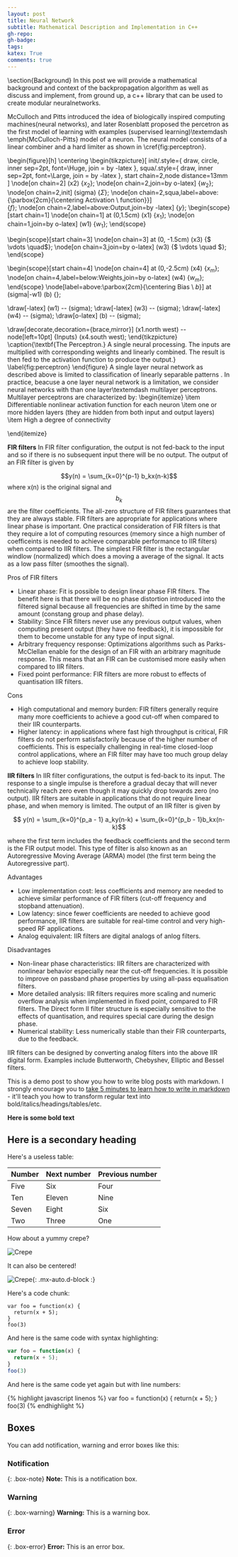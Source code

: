 ```yaml
---
layout: post
title: Neural Network
subtitle: Mathematical Description and Implementation in C++ 
gh-repo: 
gh-badge: 
tags: 
katex: True
comments: true
---
```


\section{Background}
In this post we will provide a mathematical background and context of the backpropagation algorithm as well as discuss and implement, from ground up, a c++ library that can be used to create modular neuralnetworks.

McCulloch and Pitts introduced the idea of biologically inspired computing machines(neural networks), and later Rosenblatt proposed the percetron as the first model of learning with examples (supervised learning)\textemdash \emph{McCulloch-Pitts} model of a neuron. 
The neural model consists of a linear combiner and a hard limiter as shown in \cref{fig:perceptron}.

\begin{figure}[h]
\centering
\begin{tikzpicture}[
init/.style={
  draw,
  circle,
  inner sep=2pt,
  font=\Huge,
  join = by -latex
},
squa/.style={
  draw,
  inner sep=2pt,
  font=\Large,
  join = by -latex
},
start chain=2,node distance=13mm
]
\node[on chain=2] 
  (x2) {$x_2$};
\node[on chain=2,join=by o-latex] 
  {$w_2$};
\node[on chain=2,init] (sigma) 
  {$\displaystyle\Sigma$};
\node[on chain=2,squa,label=above:{\parbox{2cm}{\centering Activation \\ function}}]   
  {$f$};
\node[on chain=2,label=above:Output,join=by -latex] 
  {$y$};
\begin{scope}[start chain=1]
\node[on chain=1] at (0,1.5cm) 
  (x1) {$x_1$};
\node[on chain=1,join=by o-latex] 
  (w1) {$w_1$};
\end{scope}

\begin{scope}[start chain=3]
  \node[on chain=3] at (0, -1.5cm)
  (x3) {$ \vdots \quad$};
  \node[on chain=3,join=by o-latex] 
  (w3) {$ \vdots \quad $};
\end{scope}

\begin{scope}[start chain=4]
\node[on chain=4] at (0,-2.5cm) 
  (x4) {$x_m$};
\node[on chain=4,label=below:Weights,join=by o-latex] 
  (w4) {$w_m$};
\end{scope}
\node[label=above:\parbox{2cm}{\centering Bias \\ $b$}] at (sigma|-w1) (b) {};

\draw[-latex] (w1) -- (sigma);
\draw[-latex] (w3) -- (sigma);
\draw[-latex] (w4) -- (sigma);
\draw[o-latex] (b) -- (sigma);

\draw[decorate,decoration={brace,mirror}] (x1.north west) -- node[left=10pt] {Inputs} (x4.south west);
\end{tikzpicture}
\caption{\textbf{The Perceptron.} A single neural processing. The inputs are multiplied with corresponding weights and linearly combined. The result is then fed to the activation function to produce the output.}
\label{fig:perceptron}
\end{figure}
A single layer neural network as described above is limited to classification of linearly separable patterns . In practice, beacuse a one layer neural network is a limitation, we consider neural networks with than one layer\textemdash multilayer perceptrons.
Multilayer perceptrons are characterized by:
\begin{itemize}
\item Differentiable nonlinear activation function for each neuron
\item one or more hidden layers (they are hidden from both input and output layers)
\item High a degree of connectivity
  
\end{itemize}


**FIR filters**
In FIR filter configuration, the output is not fed-back to the input and so if there is no subsequent input there will be no output. The output of an FIR filter is given by
 
 $$y(n) = \sum_{k=0}^{p-1} b_kx(n-k)$$
 where x(n) is the original signal and $$b_k$$ are the filter coefficients. The all-zero structure of FIR filters guarantees that they are always stable. FIR filters are appropriate for applications where linear phase is important.  One practical consideration of FIR filters is that they require a lot of computing resources (memory since a high number of coefficeints is needed to achieve comparable performance to IIR filters) when compared to IIR filters. The simplest FIR filter is the rectangular windlow (normalized) which does a moving a average of the signal. It acts as a low pass filter (smoothes the signal).  

Pros of FIR filters

*    Linear phase: Fit is possible to design linear phase FIR filters. The benefit here is that there will be no phase distortion introduced into the filtered signal because all frequencies are shifted in time by the same amount (constang group and phase delay).    
*    Stability: Since FIR filters never use any previous output values, when computing present output (they have no feedback), it is impossible for them to become unstable for any type of input signal. 
*    Arbitrary frequency response: Optimizations algorithms such as Parks-McClellan enable for the design of an FIR with an arbitrary magnitude response. This means that an FIR can be customised more easily when compared to IIR filters.
*    Fixed point performance: FIR filters are more robust to effects of quantisation IIR filters.

Cons

*    High computational and memory burden: FIR filters generally require many more coefficients to achieve a good cut-off when compared to their IIR counterparts. 
*    Higher latency: in applications where fast high throughput is critical, FIR filters do not perform satisfactorily because of the higher number of coefficients. This is especially challenging in real-time closed-loop control applications, where an FIR filter may have too much group delay to achieve loop stability.

**IIR filters**
In IIR filter configurations, the output is fed-back to its input. The response to a single impulse is therefore a gradual decay that will never technically reach zero even though it may quickly drop towards zero (no output). IIR filters are suitable in applications that do not require linear phase, and when memory is limited. 
The output of an IIR filter is given by 

$$ y(n) = \sum_{k=0}^{p_a - 1} a_ky(n-k) + \sum_{k=0}^{p_b - 1}b_kx(n-k)$$

where the first term includes the feedback coefficients and the second term is the FIR output model. This type of filter is also known as an Autoregressive Moving Average (ARMA) model (the first term being the Autoregressive part). 


Advantages

*    Low implementation cost: less coefficients and memory are needed to achieve similar performance of FIR filters (cut-off frequency and stopband attenuation).
*    Low latency: since fewer coefficients are needed to achieve good performance, IIR filters are suitable for real-time control and very high-speed RF applications.
*    Analog equivalent: IIR filters are digital analogs of anlog filters.

Disadvantages

*    Non-linear phase characteristics: IIR filters are characterized with nonlinear behavior especially near the cut-off frequencies. It is possible to improve on passband phase properties by using all-pass equalisation filters.
*    More detailed analysis: IIR filters requires more scaling and numeric overflow analysis when implemented in fixed point, compared to FIR filters. The Direct form II filter structure is especially sensitive to the effects of quantisation, and requires special care during the design phase.
*    Numerical stability: Less numerically stable than their FIR counterparts, due to the feedback.


IIR filters can be designed by converting analog filters into the above IIR digital form. Examples include Butterworth, Chebyshev, Elliptic and Bessel filters.



This is a demo post to show you how to write blog posts with markdown.  I strongly encourage you to [take 5 minutes to learn how to write in markdown](https://markdowntutorial.com/) - it'll teach you how to transform regular text into bold/italics/headings/tables/etc.

**Here is some bold text**

## Here is a secondary heading

Here's a useless table:

| Number | Next number | Previous number |
| :------ |:--- | :--- |
| Five | Six | Four |
| Ten | Eleven | Nine |
| Seven | Eight | Six |
| Two | Three | One |


How about a yummy crepe?

![Crepe](https://s3-media3.fl.yelpcdn.com/bphoto/cQ1Yoa75m2yUFFbY2xwuqw/348s.jpg)

It can also be centered!

![Crepe](https://s3-media3.fl.yelpcdn.com/bphoto/cQ1Yoa75m2yUFFbY2xwuqw/348s.jpg){: .mx-auto.d-block :}

Here's a code chunk:

~~~
var foo = function(x) {
  return(x + 5);
}
foo(3)
~~~

And here is the same code with syntax highlighting:

```javascript
var foo = function(x) {
  return(x + 5);
}
foo(3)
```

And here is the same code yet again but with line numbers:

{% highlight javascript linenos %}
var foo = function(x) {
  return(x + 5);
}
foo(3)
{% endhighlight %}

## Boxes
You can add notification, warning and error boxes like this:

### Notification

{: .box-note}
**Note:** This is a notification box.

### Warning

{: .box-warning}
**Warning:** This is a warning box.

### Error

{: .box-error}
**Error:** This is an error box.
